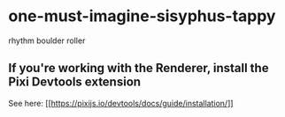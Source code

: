 # one-must-imagine-sisyphus-tappy
rhythm boulder roller

## If you're working with the Renderer, install the Pixi Devtools extension

See here: [[https://pixijs.io/devtools/docs/guide/installation/]]
